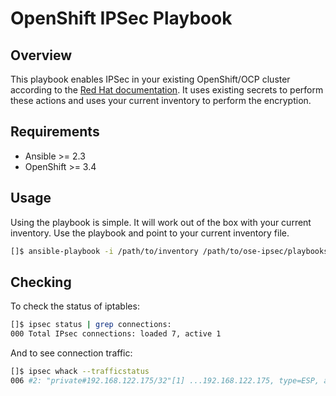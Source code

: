 # OpenShift IPSec Playbook

## Overview
This playbook enables IPSec in your existing OpenShift/OCP cluster according to the [Red Hat documentation](https://docs.openshift.com/container-platform/3.6/admin_guide/ipsec.html). It uses existing secrets to perform these actions and uses your current inventory to perform the encryption.

## Requirements
- Ansible >= 2.3
- OpenShift >= 3.4

## Usage
Using the playbook is simple. It will work out of the box with your current inventory. Use the playbook and point to your current inventory file.
```bash
[]$ ansible-playbook -i /path/to/inventory /path/to/ose-ipsec/playbooks/ipsec.yml
```

## Checking
To check the status of iptables:
```bash
[]$ ipsec status | grep connections:
000 Total IPsec connections: loaded 7, active 1
```

And to see connection traffic:
```bash
[]$ ipsec whack --trafficstatus
006 #2: "private#192.168.122.175/32"[1] ...192.168.122.175, type=ESP, add_time=1509134156, inBytes=636519, outBytes=73886, id='CN=192.168.122.175'
```
